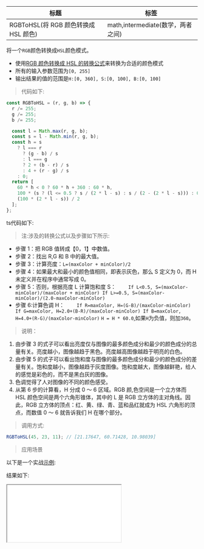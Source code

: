 | 标题                                 | 标签                              |
| ------------------------------------ | --------------------------------- |
| RGBToHSL(将 RGB 颜色转换成 HSL 颜色) | math,intermediate(数学，两者之间) |

将一个`RGB`颜色转换成`HSL`颜色模式。

- 使用[RGB 颜色转换成 HSL 的转换公式](https://www.niwa.nu/2013/05/math-behind-colorspace-conversions-rgb-hsl/)来转换为合适的颜色模式
- 所有的输入参数范围为`[0, 255]`
- 输出结果的值的范围是`H:[0, 360], S:[0, 100], B:[0, 100]`

> 代码如下:

```js
const RGBToHSL = (r, g, b) => {
  r /= 255;
  g /= 255;
  b /= 255;

  const l = Math.max(r, g, b);
  const s = l - Math.min(r, g, b);
  const h = s
    ? l === r
      ? (g - b) / s
      : l === g
      ? 2 + (b - r) / s
      : 4 + (r - g) / s
    : 0;
  return [
    60 * h < 0 ? 60 * h + 360 : 60 * h,
    100 * (s ? (l <= 0.5 ? s / (2 * l - s) : s / (2 - (2 * l - s))) : 0),
    (100 * (2 * l - s)) / 2
  ];
};
```

ts代码如下:

<div class="code-editor" data-url="codes/javascript/ts/rgb-to-hsl.ts" data-language="typescript"></div>

> 注:涉及的转换公式以及步骤如下所示:

- 步骤 1：把 RGB 值转成【0，1】中数值。
- 步骤 2：找出 R,G 和 B 中的最大值。
- 步骤 3：计算亮度：`L=(maxColor + minColor)/2`
- 步骤 4：如果最大和最小的颜色值相同，即表示灰色，那么 S 定义为 0，而 H 未定义并在程序中通常写成 0。
- 步骤 5：否则，根据亮度 L 计算饱和度 S：
  `    If L<0.5, S=(maxColor-minColor)/(maxColor + minColor)
    If L>=0.5, S=(maxColor-minColor)/(2.0-maxColor-minColor)`
- 步骤 6:计算色调 H：
  `    If R=maxColor, H=(G-B)/(maxColor-minColor)
    If G=maxColor, H=2.0+(B-R)/(maxColor-minColor)
    If B=maxColor, H=4.0+(R-G)/(maxColor-minColor)`
  `H = H * 60.0`,如果`H`为负值，则加`360`。

> 说明：

1. 由步骤 3 的式子可以看出亮度仅与图像的最多颜色成分和最少的颜色成分的总量有关。亮度越小，图像越趋于黑色。亮度越高图像越趋于明亮的白色。
2. 由步骤 5 的式子可以看出饱和度与图像的最多颜色成分和最少的颜色成分的差量有关。饱和度越小，图像越趋于灰度图像。饱和度越大，图像越鲜艳，给人的感觉是彩色的，而不是黑白灰的图像。
3. 色调觉得了人对图像的不同的颜色感受。
4. 从第 6 步的计算看，H 分成 0 ～ 6 区域。RGB 颜,色空间是一个立方体而 HSL 颜色空间是两个六角形锥体，其中的 L 是 RGB 立方体的主对角线。因此，RGB 立方体的顶点：红、黄、绿、青、蓝和品红就成为 HSL 六角形的顶点，而数值 0 ～ 6 就告诉我们 H 在哪个部分。

> 调用方式:

```js
RGBToHSL(45, 23, 11); // [21.17647, 60.71428, 10.98039]
```

> 应用场景

以下是一个实战<a href="codes/javascript/html/rgb-to-hsl.html" target="_blank" rel="noopener noreferrer">示例</a>:

<div class="code-editor" data-url="codes/javascript/html/rgb-to-hsl.html" data-language="html"></div>

结果如下:

<iframe src="codes/javascript/html/rgb-to-hsl.html"></iframe>

